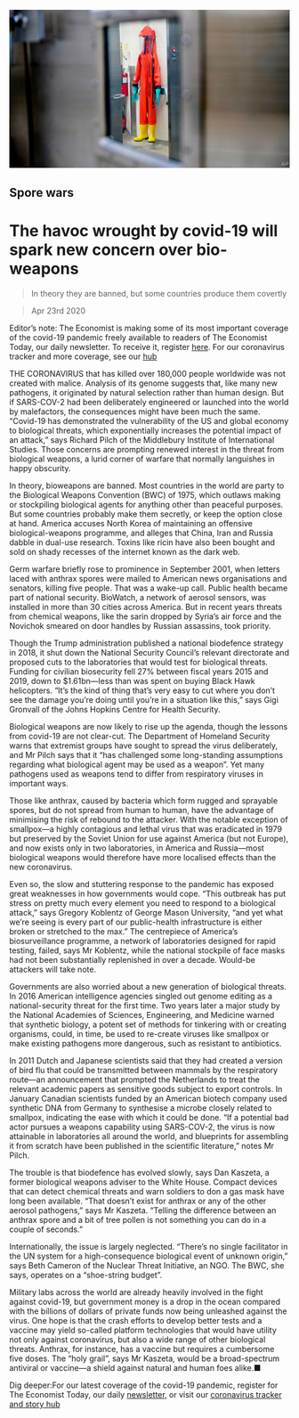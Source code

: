 ![](./images/20200425_USP001_0.jpg)

## Spore wars

# The havoc wrought by covid-19 will spark new concern over bio-weapons

> In theory they are banned, but some countries produce them covertly

> Apr 23rd 2020

Editor’s note: The Economist is making some of its most important coverage of the covid-19 pandemic freely available to readers of The Economist Today, our daily newsletter. To receive it, register [here](https://www.economist.com//newslettersignup). For our coronavirus tracker and more coverage, see our [hub](https://www.economist.com//coronavirus)

THE CORONAVIRUS that has killed over 180,000 people worldwide was not created with malice. Analysis of its genome suggests that, like many new pathogens, it originated by natural selection rather than human design. But if SARS-COV-2 had been deliberately engineered or launched into the world by malefactors, the consequences might have been much the same. “Covid-19 has demonstrated the vulnerability of the US and global economy to biological threats, which exponentially increases the potential impact of an attack,” says Richard Pilch of the Middlebury Institute of International Studies. Those concerns are prompting renewed interest in the threat from biological weapons, a lurid corner of warfare that normally languishes in happy obscurity.

In theory, bioweapons are banned. Most countries in the world are party to the Biological Weapons Convention (BWC) of 1975, which outlaws making or stockpiling biological agents for anything other than peaceful purposes. But some countries probably make them secretly, or keep the option close at hand. America accuses North Korea of maintaining an offensive biological-weapons programme, and alleges that China, Iran and Russia dabble in dual-use research. Toxins like ricin have also been bought and sold on shady recesses of the internet known as the dark web.

Germ warfare briefly rose to prominence in September 2001, when letters laced with anthrax spores were mailed to American news organisations and senators, killing five people. That was a wake-up call. Public health became part of national security. BioWatch, a network of aerosol sensors, was installed in more than 30 cities across America. But in recent years threats from chemical weapons, like the sarin dropped by Syria’s air force and the Novichok smeared on door handles by Russian assassins, took priority.

Though the Trump administration published a national biodefence strategy in 2018, it shut down the National Security Council’s relevant directorate and proposed cuts to the laboratories that would test for biological threats. Funding for civilian biosecurity fell 27% between fiscal years 2015 and 2019, down to $1.61bn—less than was spent on buying Black Hawk helicopters. “It’s the kind of thing that’s very easy to cut where you don’t see the damage you’re doing until you’re in a situation like this,” says Gigi Gronvall of the Johns Hopkins Centre for Health Security.

Biological weapons are now likely to rise up the agenda, though the lessons from covid-19 are not clear-cut. The Department of Homeland Security warns that extremist groups have sought to spread the virus deliberately, and Mr Pilch says that it “has challenged some long-standing assumptions regarding what biological agent may be used as a weapon”. Yet many pathogens used as weapons tend to differ from respiratory viruses in important ways.

Those like anthrax, caused by bacteria which form rugged and sprayable spores, but do not spread from human to human, have the advantage of minimising the risk of rebound to the attacker. With the notable exception of smallpox—a highly contagious and lethal virus that was eradicated in 1979 but preserved by the Soviet Union for use against America (but not Europe), and now exists only in two laboratories, in America and Russia—most biological weapons would therefore have more localised effects than the new coronavirus.

Even so, the slow and stuttering response to the pandemic has exposed great weaknesses in how governments would cope. “This outbreak has put stress on pretty much every element you need to respond to a biological attack,” says Gregory Koblentz of George Mason University, “and yet what we’re seeing is every part of our public-health infrastructure is either broken or stretched to the max.” The centrepiece of America’s biosurveillance programme, a network of laboratories designed for rapid testing, failed, says Mr Koblentz, while the national stockpile of face masks had not been substantially replenished in over a decade. Would-be attackers will take note.

Governments are also worried about a new generation of biological threats. In 2016 American intelligence agencies singled out genome editing as a national-security threat for the first time. Two years later a major study by the National Academies of Sciences, Engineering, and Medicine warned that synthetic biology, a potent set of methods for tinkering with or creating organisms, could, in time, be used to re-create viruses like smallpox or make existing pathogens more dangerous, such as resistant to antibiotics.

In 2011 Dutch and Japanese scientists said that they had created a version of bird flu that could be transmitted between mammals by the respiratory route—an announcement that prompted the Netherlands to treat the relevant academic papers as sensitive goods subject to export controls. In January Canadian scientists funded by an American biotech company used synthetic DNA from Germany to synthesise a microbe closely related to smallpox, indicating the ease with which it could be done. “If a potential bad actor pursues a weapons capability using SARS-COV-2, the virus is now attainable in laboratories all around the world, and blueprints for assembling it from scratch have been published in the scientific literature,” notes Mr Pilch.

The trouble is that biodefence has evolved slowly, says Dan Kaszeta, a former biological weapons adviser to the White House. Compact devices that can detect chemical threats and warn soldiers to don a gas mask have long been available. “That doesn’t exist for anthrax or any of the other aerosol pathogens,” says Mr Kaszeta. “Telling the difference between an anthrax spore and a bit of tree pollen is not something you can do in a couple of seconds.”

Internationally, the issue is largely neglected. “There’s no single facilitator in the UN system for a high-consequence biological event of unknown origin,” says Beth Cameron of the Nuclear Threat Initiative, an NGO. The BWC, she says, operates on a “shoe-string budget”.

Military labs across the world are already heavily involved in the fight against covid-19, but government money is a drop in the ocean compared with the billions of dollars of private funds now being unleashed against the virus. One hope is that the crash efforts to develop better tests and a vaccine may yield so-called platform technologies that would have utility not only against coronavirus, but also a wide range of other biological threats. Anthrax, for instance, has a vaccine but requires a cumbersome five doses. The “holy grail”, says Mr Kaszeta, would be a broad-spectrum antiviral or vaccine—a shield against natural and human foes alike.■

Dig deeper:For our latest coverage of the covid-19 pandemic, register for The Economist Today, our daily [newsletter](https://www.economist.com//newslettersignup), or visit our [coronavirus tracker and story hub](https://www.economist.com//coronavirus)